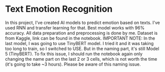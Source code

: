 # Text Emotion Recognition
In this project, I've created AI models to predict emotion based on texts. I've used RNN and transfer learning for that. Best model works with 96% accuracy. All data preparation and preprocessing is done by me. Dataset is from Kaggle, link can be found in the notebook.
IMPORTANT NOTE: In the last model, I was going to use TinyBERT model. I tried it and it was taking too long to train, so I switched to USE. But in the naming part, it's still Model 5 (TinyBERT). To fix this issue, I should run the notebook again only changing the name part on the last 2 or 3 cells, which is not worth the time (it's going to take ~3 hours). Please be aware of this naming issue.
